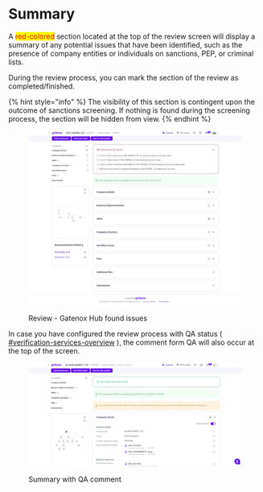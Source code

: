 # Summary

A <mark style="color:red;">red-colored</mark> section located at the top of the review screen will display a summary of any potential issues that have been identified, such as the presence of company entities or individuals on sanctions, PEP, or criminal lists.

During the review process, you can mark the section of the review as completed/finished.&#x20;

{% hint style="info" %}
The visibility of this section is contingent upon the outcome of sanctions screening. If nothing is found during the screening process, the section will be hidden from view.
{% endhint %}

<figure><img src="../../.gitbook/assets/Review company (2).png" alt="Review - Gatenox Hub found issues"><figcaption><p>Review - Gatenox Hub found issues</p></figcaption></figure>

In case you have configured the review process with QA status ( [#verification-services-overview](../cases-management/#verification-services-overview "mention") ), the comment form QA will also occur at the top of the screen.

<figure><img src="../../.gitbook/assets/Review company - comment from QA.png" alt=""><figcaption><p>Summary with QA comment</p></figcaption></figure>
